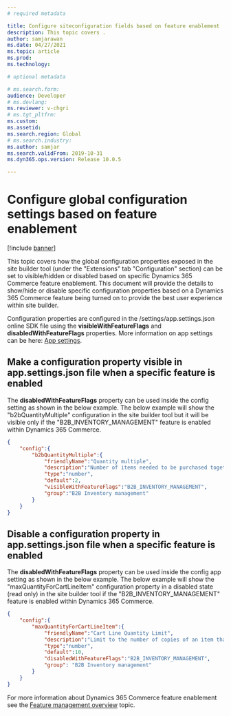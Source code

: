 ```yaml
---
# required metadata

title: Configure siteconfiguration fields based on feature enablement
description: This topic covers .
author: samjarawan
ms.date: 04/27/2021
ms.topic: article
ms.prod: 
ms.technology: 

# optional metadata

# ms.search.form: 
audience: Developer
# ms.devlang: 
ms.reviewer: v-chgri
# ms.tgt_pltfrm: 
ms.custom: 
ms.assetid: 
ms.search.region: Global
# ms.search.industry: 
ms.author: samjar
ms.search.validFrom: 2019-10-31
ms.dyn365.ops.version: Release 10.0.5

---
```


# Configure global configuration settings based on feature enablement

[!include [banner](../includes/banner.md)]

This topic covers how the global configuration properties exposed in the site builder tool (under the "Extensions" tab "Configuration" section) can be set to visible/hidden or disabled based on specific Dynamics 365 Commerce feature enablement.  This document will provide the details to show/hide or disable specific configuration properties based on a Dynamics 365 Commerce feature being turned on to provide the best user experience within site builder.

Configuration properties are configured in the /settings/app.settings.json online SDK file using the **visibleWithFeatureFlags** and **disabledWithFeatureFlags** properties.  More information on app settings can be here: [App settings](app-settings.md).

## Make a configuration property visible in app.settings.json file when a specific feature is enabled
The **disabledWithFeatureFlags** property can be used inside the config setting as shown in the below example.  The below example will show the "b2bQuantityMultiple" configuration in the site builder tool but it will be visible only if the "B2B_INVENTORY_MANAGEMENT" feature is enabled within Dynamics 365 Commerce.

```json
{ 
    "config":{ 
        "b2bQuantityMultiple":{
            "friendlyName":"Quantity multiple",
            "description":"Number of items needed to be purchased together",
            "type":"number",
            "default":2,
            "visibleWithFeatureFlags":"B2B_INVENTORY_MANAGEMENT",
            "group":"B2B Inventory management"
        }
    }
}
```

## Disable a configuration property in app.settings.json file when a specific feature is enabled
The **disabledWithFeatureFlags** property can be used inside the config app setting as shown in the below example.  The below example will show the "maxQuantityForCartLineItem" configuration property in a disabled state (read only) in the site builder tool if the "B2B_INVENTORY_MANAGEMENT" feature is enabled within Dynamics 365 Commerce.

```json
{
    "config":{
        "maxQuantityForCartLineItem":{
            "friendlyName":"Cart Line Quantity Limit",
            "description":"Limit to the number of copies of an item that can be added to a cart line",
            "type":"number",
            "default":10,
            "disabledWithFeatureFlags":"B2B_INVENTORY_MANAGEMENT",
            "group": "B2B Inventory management"
        }
    }
}
```

For more information about Dynamics 365 Commerce feature enablement see the [Feature management overview](https://docs.microsoft.com/en-us/dynamics365/fin-ops-core/fin-ops/get-started/feature-management/feature-management-overview?toc=/dynamics365/commerce/toc.json) topic.
